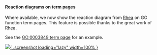 #### Reaction diagrams on term pages
<!-- pombase_flags: frontpage -->
<!-- newsfeed_thumbnail: pombase-logo-32x32px.png -->

Where available, we now show the reaction diagram from
[Rhea](https://www.rhea-db.org/) on GO function term pages.  This
feature is possible thanks to the great work of [Rhea](https://www.rhea-db.org/).

See the [GO:0003849 term page](/term/GO:0003849) for an example.

[![](assets/newsfeed/rhea-reaction-example.png){ .screenshot loading="lazy" width=100% }](assets/newsfeed/rhea-reaction-example.png)
